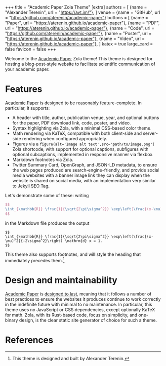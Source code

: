 +++
title = "Academic Paper Zola Theme"
[extra]
authors = [
    {name = "Alexander Terenin", url = "https://avt.im/"},
]
venue = {name = "GitHub", url = "https://github.com/aterenin/academic-paper"}
buttons = [
    {name = "Paper", url = "https://aterenin.github.io/academic-paper"},
    {name = "PDF", url = "https://aterenin.github.io/academic-paper"},
    {name = "Code", url = "https://github.com/aterenin/academic-paper"},
    {name = "Poster", url = "https://aterenin.github.io/academic-paper"},
    {name = "Video", url = "https://aterenin.github.io/academic-paper"},
]
katex = true
large_card = false
favicon = false
+++

Welcome to the [Academic Paper](https://github.com/aterenin/academic-paper) Zola theme!
This theme is designed for hosting a blog-post-style website to facilitate scientific communication of your academic paper.

# Features

[Academic Paper](https://github.com/aterenin/academic-paper) is designed to be reasonably feature-complete. In particular, it supports:

* A header with title, author, publication venue, year, and optional buttons for the paper, PDF download link, code, poster, and video.
* Syntax highlighting via Zola, with a minimal CSS-based color theme.
* Math rendering via KaTeX, compatible with both client-side and server-side rendering when configured appropriately.
* Figures via a `figure(alt='Image alt text',src='path/to/image.png')` Zola shortcode, with support for optional captions, subfigures with optional subcaptions, implemented in responsive manner via flexbox.
* Markdown footnotes via Zola.
* Twitter Summary Card, OpenGraph, and JSON-LD metadata, to ensure the web pages produced are search-engine-friendly, and provide social media websites with a banner image link they can display when the website is shared on social media, with an implementation very similar to [Jekyll SEO Tag](https://github.com/jekyll/jekyll-seo-tag).

Let's demonstrate some of these: writing
```tex
$$
\int_{\mathbb{R}} \frac{1}{\sqrt{2\pi\sigma^2}} \exp\left(\frac{(x-\mu)^2}{-2\sigma^2}\right) \mathrm{d} x = 1.
$$
```
in the Markdown file produces the output
```
$$
\int_{\mathbb{R}} \frac{1}{\sqrt{2\pi\sigma^2}} \exp\left(\frac{(x-\mu)^2}{-2\sigma^2}\right) \mathrm{d} x = 1.
$$
```
This theme also supports footnotes, and will style the heading that immediately precedes them.[^author]

# Design and maintainability

[Academic Paper](https://github.com/aterenin/academic-paper) is [designed to last](https://jeffhuang.com/designed_to_last/), meaning that it follows a number of best practices to ensure the websites it produces continue to work correctly in the indefinite future with minimal to no maintenance.
In particular, this theme uses no JavaScript or CSS dependencies, except optionally KaTeX for math.
Zola, with its Rust-based code, focus on simplicity, and one-binary design, is the clear static site generator of choice for such a theme.

# References

[^author]: This theme is designed and built by Alexander Terenin.